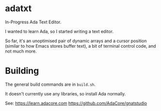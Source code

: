 # adatxt

In-Progress Ada Text Editor.

I wanted to learn Ada, so I started writing a text editor.

So far, it's an unoptimised pair of dynamic arrays and a cursor position (similar to how Emacs stores buffer text), a bit of terminal control code, and not much more.

# Building

The general build commands are in `build.sh`.

It doesn't currently use any libraries, so install Ada normally.

See:
https://learn.adacore.com
https://github.com/AdaCore/gnatstudio

